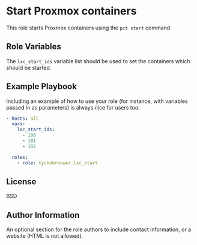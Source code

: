 Start Proxmox containers
=========

This role starts Proxmox containers using the ```pct start``` command

Role Variables
--------------

The ```lxc_start_ids``` variable list should be used to set the containers which should be started.

Example Playbook
----------------

Including an example of how to use your role (for instance, with variables passed in as parameters) is always nice for users too:

```yaml
- hosts: all
  vars:
    lxc_start_ids:
      - 100
      - 101
      - 102

  roles:
    - role: tychobrouwer.lxc_start
```

License
-------

BSD

Author Information
------------------

An optional section for the role authors to include contact information, or a website (HTML is not allowed).
